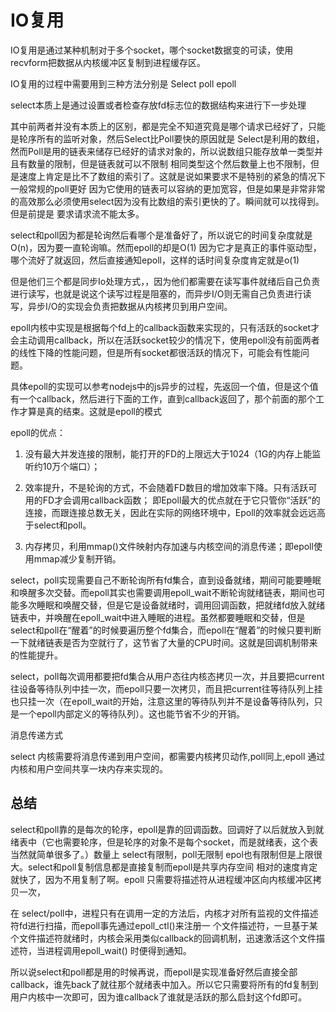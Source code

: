 # IO复用

IO复用是通过某种机制对于多个socket，哪个socket数据变的可读，使用recvform把数据从内核缓冲区复制到进程缓存区。

IO复用的过程中需要用到三种方法分别是 Select poll epoll

select本质上是通过设置或者检查存放fd标志位的数据结构来进行下一步处理

其中前两者并没有本质上的区别，都是完全不知道究竟是哪个请求已经好了，只能是轮序所有的监听对象，然后Select比Poll要快的原因就是
Select是利用的数组，然而Poll是用的链表来储存已经好的请求对象的，所以说数组只能存放单一类型并且有数量的限制，但是链表就可以不限制
相同类型这个然后数量上也不限制，但是速度上肯定是比不了数组的索引了。这就是说如果要求不是特别的紧急的情况下一般常规的poll更好
因为它使用的链表可以容纳的更加宽容，但是如果是非常非常的高效那么必须使用select因为没有比数组的索引更快的了。瞬间就可以找得到。但是前提是
要求请求流不能太多。

select和poll因为都是轮询然后看哪个是准备好了，所以说它的时间复杂度就是O(n)，因为要一直轮询嘛。然而epoll的却是O(1)
因为它才是真正的事件驱动型，哪个流好了就返回，然后直接通知epoll，这样的话时间复杂度肯定就是o(1)

但是他们三个都是同步Io处理方式，，因为他们都需要在读写事件就绪后自己负责进行读写，也就是说这个读写过程是阻塞的，而异步I/O则无需自己负责进行读写，异步I/O的实现会负责把数据从内核拷贝到用户空间。  

epoll内核中实现是根据每个fd上的callback函数来实现的，只有活跃的socket才会主动调用callback，所以在活跃socket较少的情况下，使用epoll没有前面两者的线性下降的性能问题，但是所有socket都很活跃的情况下，可能会有性能问题。

具体epoll的实现可以参考nodejs中的js异步的过程，先返回一个值，但是这个值有一个callback，然后进行下面的工作，直到callback返回了，那个前面的那个工作才算是真的结束。这就是epoll的模式


epoll的优点：

1. 没有最大并发连接的限制，能打开的FD的上限远大于1024（1G的内存上能监听约10万个端口）；
2. 效率提升，不是轮询的方式，不会随着FD数目的增加效率下降。只有活跃可用的FD才会调用callback函数；
即Epoll最大的优点就在于它只管你“活跃”的连接，而跟连接总数无关，因此在实际的网络环境中，Epoll的效率就会远远高于select和poll。

3. 内存拷贝，利用mmap()文件映射内存加速与内核空间的消息传递；即epoll使用mmap减少复制开销。


select，poll实现需要自己不断轮询所有fd集合，直到设备就绪，期间可能要睡眠和唤醒多次交替。而epoll其实也需要调用epoll_wait不断轮询就绪链表，期间也可能多次睡眠和唤醒交替，但是它是设备就绪时，调用回调函数，把就绪fd放入就绪链表中，并唤醒在epoll_wait中进入睡眠的进程。虽然都要睡眠和交替，但是select和poll在“醒着”的时候要遍历整个fd集合，而epoll在“醒着”的时候只要判断一下就绪链表是否为空就行了，这节省了大量的CPU时间。这就是回调机制带来的性能提升。

select，poll每次调用都要把fd集合从用户态往内核态拷贝一次，并且要把current往设备等待队列中挂一次，而epoll只要一次拷贝，而且把current往等待队列上挂也只挂一次（在epoll_wait的开始，注意这里的等待队列并不是设备等待队列，只是一个epoll内部定义的等待队列）。这也能节省不少的开销。

消息传递方式

select 内核需要将消息传递到用户空间，都需要内核拷贝动作,poll同上,epoll 通过内核和用户空间共享一块内存来实现的。

## 总结

select和poll靠的是每次的轮序，epoll是靠的回调函数。回调好了以后就放入到就绪表中（它也需要轮序，但是轮序的对象不是每个socket，而是就绪表，这个表当然就简单很多了。）数量上 select有限制，poll无限制 epol也有限制但是上限很大。select和poll复制信息都是直接复制而epoll是共享内存空间
相对的速度肯定就快了，因为不用复制了啊。epoll 只需要将描述符从进程缓冲区向内核缓冲区拷贝一次，

在 select/poll中，进程只有在调用一定的方法后，内核才对所有监视的文件描述符fd进行扫描，而epoll事先通过epoll_ctl()来注册一 个文件描述符，一旦基于某个文件描述符就绪时，内核会采用类似callback的回调机制，迅速激活这个文件描述符，当进程调用epoll_wait() 时便得到通知。

所以说select和poll都是用的时候再说，而epoll是实现准备好然后直接全部callback，谁先back了就往那个就绪表中加入。所以它只需要将所有的fd复制到
用户内核中一次即可，因为谁callback了谁就是活跃的那么启封这个fd即可。
